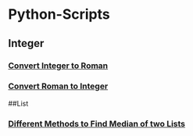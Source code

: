 # Python-Scripts

## Integer
### [Convert Integer to Roman](https://github.com/SandKrish/Python-Scripts/blob/main/Integer2Roman.ipynb)
### [Convert Roman to Integer](https://github.com/SandKrish/Python-Scripts/blob/main/Roman2Integer.ipynb)

##List
### [Different Methods to Find Median of two Lists](https://github.com/SandKrish/Python-Scripts/blob/main/Different_method_to_Find_median_of_two_lists.ipynb)
